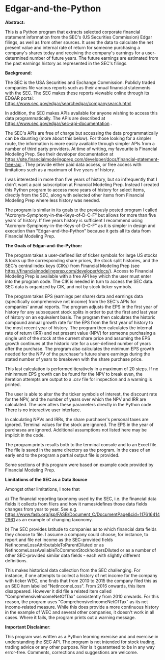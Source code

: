 # Edgar-and-the-Python

**Abstract:**

This is a Python program that extracts selected corporate financial statement information from the SEC's (US Securities Commission) Edgar filings, as well as from other sources. It uses the data to calculate the net present value and internal rate of return for someone purchasing a company's shares today and receiving the company's earnings for a user-determined number of future years. The future earnings are estimated from the past earnings history as represented in the SEC's filings.

**Background:**

The SEC is the USA Securities and Exchange Commission. Publicly traded companies file various reports such as their annual financial statements with the SEC. The SEC makes these reports viewable online through its EDGAR portal: https://www.sec.gov/edgar/searchedgar/companysearch.html

In addition, the SEC makes APIs available for anyone wishing to access this data programmatically. The APIs are described at https://www.sec.gov/edgar/sec-api-documentation .

The SEC's APIs are free of charge but accessing the data programmatically can be daunting (more about this below). For those looking for a simpler route, the information is more easily available through simpler APIs from a number of third party providers. At time of writing, my favourite is Financial Modeling Prep. See their developer documentation at https://site.financialmodelingprep.com/developer/docs/financial-statement-free-api . They provide either paid data access, or free access with limitations such as a maximum of five years of history.

I was interested in more than five years of history, but so infrequently that I didn't want a paid subscription at Financial Modeling Prep. Instead I created this Python program to access more years of history for select items, directly from the SEC, along with selected other items from Financial Modeling Prep where less history was needed.

The program is similar in its goals to the previously posted program I called "Acronym-Symphony-in-the-Keys-of-D-C-F" but allows for more than five years of history. If five years history is sufficient I recommend using "Acronym-Symphony-in-the-Keys-of-D-C-F" as it is simpler in design and execution than "Edgar-and-the-Python" because it gets all its data from Financial Modeling Prep.

**The Goals of Edgar-and-the-Python:**

The program takes a user-defined list of ticker symbols for large US stocks & looks up the corresponding share prices, the stock split histories, and the SEC's  central index keys (CIKs) from Financial Modeling Prep (see https://financialmodelingprep.com/developer/docs/). Access to Financial Modeling Prep is available with a free API key which the user must enter into the program code. The CIK is needed in turn to access the SEC data. SEC data is organized by CIK, and not by stock ticker symbols.

The program takes EPS (earnings per share) data and earnings data (specifically comprehensive net income) from the SEC's APIs for companies' annual reports. The program adjusts the EPS in the first year of history for any subsequent stock splits in order to put the first and last year of history on an equivalent basis. The program then calculates the historic compound annual growth rate for the EPS from the first year of history to the most recent year of history. The program then calculates the internal rate of return (IRR) and net present value (NPV) for someone purchasing a single unit of the stock at the current share price and assuming the EPS growth continues at the historic rate for a user-defined number of years after the purchase. The program also calculates the minimum EPS growth needed for the NPV of the purchaser's future share earnings during the stated number of years to breakeven with the share purchase price.

This last calculation is performed iteratively in a maximum of 20 steps. If no minimmum EPS growth can be found for the NPV to break even, the iteration attempts are output to a .csv file for inspection and a warning is printed.

The user is able to alter the the ticker symbols of interest, the discount rate for the NPV, and the number of years over which the NPV and IRR are calculated. The user alters these parameters directly in the Python code. There is no interactive user interface.

In calculating NPVs and IRRs, the share purchaser's personal taxes are ignored. Terminal values for the stock are ignored. The EPS in the year of purchasea are ignored. Additional assumptions not listed here may be implicit in the code.

The program prints results both to the terminal console and to an Excel file. The file is saved in the same directory as the program. In the case of an early end to the program a partial output file is provided.

Some sections of this program were based on example code provided by Financial Modeling Prep.

**Limitations of the SEC as a Data Source**

Amongst other limitations, I note that

a) The financial reporting taxonomy used by the SEC, i.e. the financial data fields it collects from filers and how it names/defines those data fields changes from year to year. See e.g. https://www.fasb.org/jsp/FASB/Document_C/DocumentPage&cid=1176164142961 as an example of changing taxonomy.

b) The SEC provides latitude to companies as to which financial data fields they choose to file. I assume a company could choose, for instance, to report and file net income as the SEC-provided fields NetIncomeLossAttributableToParentDiluted or as NetIncomeLossAvailableToCommonStockholdersDiluted or as a number of other SEC-provided similar data fields - each with slightly different definitions.

This makes historical data collection from the SEC challenging. For instance, if one attempts to collect a history of net income for the company with ticker WEC, one finds that from 2010 to 2015 the company filed this as an SEC item labelled "NetIncomeLoss". From 2016 onwards, this item disappeared. However it did file a related item called  "ComprehensiveIncomeNetOfTax" consistently from 2010 onwards. For this reason, the program uses "ComprehensiveIncomeNetOfTax" as its net income-related measure. While this does provide a more continuous history in the example of WEC and several other companies, it doesn't work in all cases. Where it fails, the program prints out a warning message.

**Important Disclaimer:**

This program was written as a Python learning exercise and and exercise in understanding the SEC API. The program is not intended for stock trading, trading advice or any other purpose. Nor is it guaranteed to be in any way error-free. Comments, corrections and suggestions are welcome.

